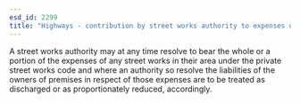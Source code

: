 ```yaml
---
esd_id: 2299
title: "Highways - contribution by street works authority to expenses of private street works"
---
```


A street works authority may at any time resolve to bear the whole or a portion of the expenses of any street works in their area under the private street works code and where an authority so resolve the liabilities of the owners of premises in respect of those expenses are to be treated as discharged or as proportionately reduced, accordingly.

